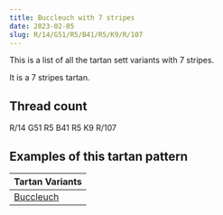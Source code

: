 ```yaml
---
title: Buccleuch with 7 stripes
date: 2023-02-05
slug: R/14/G51/R5/B41/R5/K9/R/107
---
```

This is a list of all the tartan sett variants with 7 stripes.

It is a 7 stripes tartan.


## Thread count
R/14 G51 R5 B41 R5 K9 R/107

## Examples of this tartan pattern

| Tartan Variants |
|---------------|
| [Buccleuch](/variants/r/14/g51/r5/b41/r5/k9/r/107-b304080-g008000-k000000-rc00000)||
